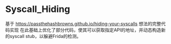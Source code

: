 # Syscall_Hiding

基于 https://passthehashbrowns.github.io/hiding-your-syscalls 想法的完整代码实现
在此基础上优化了部分代码，使其可以获取指定API的地址，并动态构造新的syscall stub，以躲避Frida的检测。
